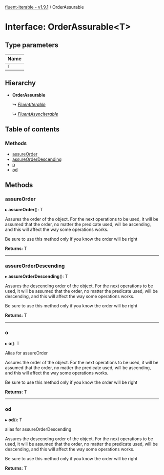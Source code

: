 [fluent-iterable - v1.9.1](../README.md) / OrderAssurable

# Interface: OrderAssurable<T\>

## Type parameters

Name |
------ |
`T` |

## Hierarchy

* **OrderAssurable**

  ↳ [*FluentIterable*](fluentiterable.md)

  ↳ [*FluentAsyncIterable*](fluentasynciterable.md)

## Table of contents

### Methods

- [assureOrder](orderassurable.md#assureorder)
- [assureOrderDescending](orderassurable.md#assureorderdescending)
- [o](orderassurable.md#o)
- [od](orderassurable.md#od)

## Methods

### assureOrder

▸ **assureOrder**(): T

Assures the order of the object. For the next operations to be used,
it will be assumed that the order, no matter the predicate used, will
be ascending, and this will affect the way some operations works.

Be sure to use this method only if you know the order will be right

**Returns:** T

___

### assureOrderDescending

▸ **assureOrderDescending**(): T

Assures the descending order of the object. For the next operations to be used,
it will be assumed that the order, no matter the predicate used, will
be descending, and this will affect the way some operations works.

Be sure to use this method only if you know the order will be right

**Returns:** T

___

### o

▸ **o**(): T

Alias for assureOrder

Assures the order of the object. For the next operations to be used,
it will be assumed that the order, no matter the predicate used, will
be ascending, and this will affect the way some operations works.

Be sure to use this method only if you know the order will be right

**Returns:** T

___

### od

▸ **od**(): T

alias for assureOrderDescending

Assures the descending order of the object. For the next operations to be used,
it will be assumed that the order, no matter the predicate used, will
be descending, and this will affect the way some operations works.

Be sure to use this method only if you know the order will be right

**Returns:** T
